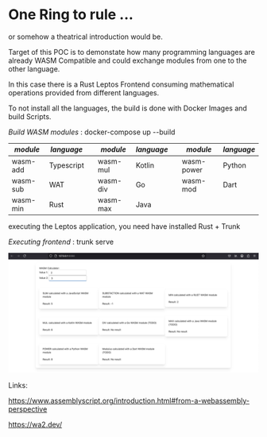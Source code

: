 # One Ring to rule ...

or somehow a theatrical introduction would be. 

Target of this POC is to demonstate how many programming languages are already WASM Compatible and could exchange modules from one to the other language. 

In this case there is a Rust Leptos Frontend consuming mathematical operations provided from different languages. 

To not install all the languages, the build is done with Docker Images and build Scripts.

*Build WASM modules* : docker-compose up --build

| *module*   | *language* |    | *module*  | *language* |    | *module*   | *language* |
|------------|------------|----|-----------|------------|----|------------|------------|
| wasm-add   | Typescript |    | wasm-mul  | Kotlin     |    | wasm-power | Python     | 
| wasm-sub   | WAT        |    | wasm-div  | Go         |    | wasm-mod   | Dart       |
| wasm-min   | Rust       |    | wasm-max  | Java       |    |            |            |


executing the Leptos application, you need have installed Rust + Trunk

*Executing frontend* : trunk serve

![alt text](demo.png "demo")

Links:

https://www.assemblyscript.org/introduction.html#from-a-webassembly-perspective

https://wa2.dev/